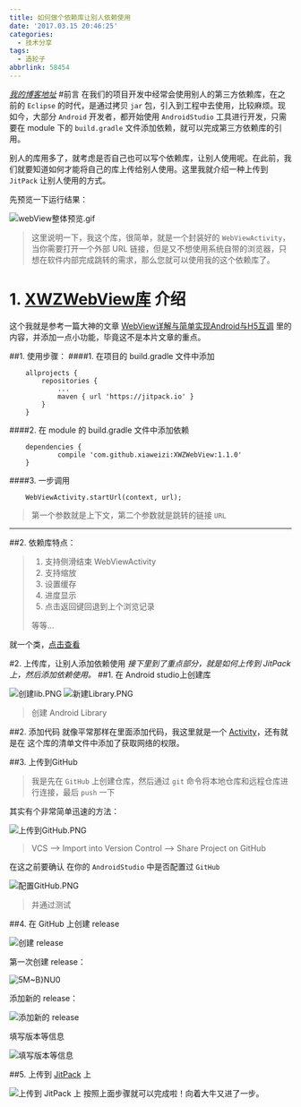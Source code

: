 ```yaml
---
title: 如何做个依赖库让别人依赖使用
date: '2017.03.15 20:46:25'
categories:
  - 技术分享
tags:
  - 造轮子
abbrlink: 58454
---
```


*[我的博客地址](http://xiaweizi.cn)*
#前言
在我们的项目开发中经常会使用别人的第三方依赖库，在之前的 `Eclipse` 的时代，是通过拷贝 `jar` 包，引入到工程中去使用，比较麻烦。现如今，大部分 `Android` 开发者，都开始使用 `AndroidStudio` 工具进行开发，只需要在 module 下的 `build.gradle` 文件添加依赖，就可以完成第三方依赖库的引用。

<!-- more -->

别人的库用多了，就考虑是否自己也可以写个依赖库，让别人使用呢。在此前，我们就要知道如何才能将自己的库上传给别人使用。这里我就介绍一种上传到 `JitPack` 让别人使用的方式。

先预览一下运行结果：

![webView整体预览.gif](http://upload-images.jianshu.io/upload_images/4043475-3e6e823547b6c003.gif?imageMogr2/auto-orient/strip)

> 这里说明一下，我这个库，很简单，就是一个封装好的 `WebViewActivity`，当你需要打开一个外部 URL 链接，但是又不想使用系统自带的浏览器，只想在软件内部完成跳转的需求，那么您就可以使用我的这个依赖库了。

# 1. [XWZWebView库](https://github.com/xiaweizi/XWZWebView) 介绍
这个我就是参考一篇大神的文章  [WebView详解与简单实现Android与H5互调](http://blog.csdn.net/qq_24530405/article/details/52067474) 里的内容，并添加一点小功能，毕竟这不是本片文章的重点。

##1. 使用步骤：
####1. 在项目的 build.gradle 文件中添加

		allprojects {
			repositories {
				...
				maven { url 'https://jitpack.io' }
			}
		}
####2. 在 module 的 build.gradle 文件中添加依赖

		dependencies {
		        compile 'com.github.xiaweizi:XWZWebView:1.1.0'
		}
####3. 一步调用

		WebViewActivity.startUrl(context, url);
> 第一个参数就是上下文，第二个参数就是跳转的链接 `URL`

-----
##2. 依赖库特点：

>1. 支持侧滑结束 WebViewActivity
>2. 支持缩放
>3. 设置缓存
>4. 进度显示
>5. 点击返回键回退到上个浏览记录
>
>等等...

就一个类，[点击查看](https://github.com/xiaweizi/XWZWebView/blob/master/webviewlib/src/main/java/com/xiawei/webviewlib/WebViewActivity.java)

#2. 上传库，让别人添加依赖使用
*接下里到了重点部分，就是如何上传到 JitPack 上，然后添加依赖使用。*
##1. 在 Android studio上创建库

![创建lib.PNG](http://upload-images.jianshu.io/upload_images/4043475-509aef87157dcfec.PNG?imageMogr2/auto-orient/strip%7CimageView2/2/w/1240)
![新建Library.PNG](http://upload-images.jianshu.io/upload_images/4043475-7b7b3a272655cc16.PNG?imageMogr2/auto-orient/strip%7CimageView2/2/w/1240)
>创建 Android Library

##2. 添加代码
就像平常那样在里面添加代码，我这里就是一个 [Activity](https://github.com/xiaweizi/XWZWebView/blob/master/webviewlib/src/main/java/com/xiawei/webviewlib/WebViewActivity.java)，还有就是在 这个库的清单文件中添加了获取网络的权限。

##3. 上传到GitHub
>我是先在 `GitHub` 上创建仓库，然后通过 `git` 命令将本地仓库和远程仓库进行连接，最后 `push` 一下

其实有个非常简单迅速的方法：

![上传到GitHub.PNG](http://upload-images.jianshu.io/upload_images/4043475-d928d213a087b854.PNG?imageMogr2/auto-orient/strip%7CimageView2/2/w/1240)
>VCS --> Import into Version Control --> Share Project on GitHub

在这之前要确认 在你的 `AndroidStudio` 中是否配置过 `GitHub`

![配置GitHub.PNG](http://upload-images.jianshu.io/upload_images/4043475-7a043efea84dab1c.PNG?imageMogr2/auto-orient/strip%7CimageView2/2/w/1240)
> 并通过测试

##4. 在 GitHub 上创建 release

![创建 release](http://upload-images.jianshu.io/upload_images/4043475-259ad05e72d63e0d.png?imageMogr2/auto-orient/strip%7CimageView2/2/w/1240)

第一次创建 release：

![5M~B}NU0](http://upload-images.jianshu.io/upload_images/4043475-d32770e1bed96c7c.png?imageMogr2/auto-orient/strip%7CimageView2/2/w/1240)

添加新的 release：

![添加新的 release](http://upload-images.jianshu.io/upload_images/4043475-120b1d529d2c2454.png?imageMogr2/auto-orient/strip%7CimageView2/2/w/1240)

填写版本等信息

![填写版本等信息](http://upload-images.jianshu.io/upload_images/4043475-f69b5acfb6c66fea.png?imageMogr2/auto-orient/strip%7CimageView2/2/w/1240)

##5. 上传到 [JitPack](https://jitpack.io/) 上

![上传到 JitPack 上](http://upload-images.jianshu.io/upload_images/4043475-54bda69964cca485.png?imageMogr2/auto-orient/strip%7CimageView2/2/w/1240)
按照上面步骤就可以完成啦！向着大牛又进了一步。
